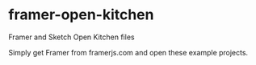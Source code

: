 # framer-open-kitchen
Framer and Sketch Open Kitchen files

Simply get Framer from framerjs.com and open these example projects.
